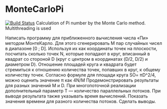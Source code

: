 # MonteCarloPi
[![Build Status](https://travis-ci.com/timerke/MonteCarloPi.svg?branch=main)](https://travis-ci.com/timerke/MonteCarloPi)
Calculation of Pi number by the Monte Carlo method. Multithreading is used

Написать программу для приближенного вычисления числа «Пи» методом МонтеКарло.
Для этого сгенерировать M пар случайных чисел в диапазоне [0 ; D]. Используя их как
координаты точек на плоскости, посчитать сколько точек N, которые попадают в круг,
вписанный в квадрат со стороной D (круг с центром в координатах (D/2, D/2) и
диаметром D). Отношение площадей круга и квадрата будет стремиться к отношению
количества точек, попавших в круг, к общему количеству точек. Согласно формуле для
площади круга SΟ= πD^2/4, можно оценить значение π как 4N/M
Продемонстрировать результаты для разных значений M и D. При многопоточной
реализации дополнительный параметр T — количество параллельных потоков. При выводе
результата также указывать время вычислений. Показать значения времени для разного
количества потоков. Сделать выводы.

